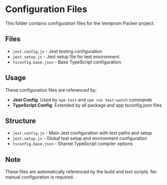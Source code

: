 # Configuration Files

This folder contains configuration files for the Ventprom Packer project.

## Files

- `jest.config.js` - Jest testing configuration
- `jest.setup.js` - Jest setup file for test environment
- `tsconfig.base.json` - Base TypeScript configuration

## Usage

These configuration files are referenced by:

- **Jest Config**: Used by `npm test` and `npm run test:watch` commands
- **TypeScript Config**: Extended by all package and app tsconfig.json files

## Structure

- `jest.config.js` - Main Jest configuration with test paths and setup
- `jest.setup.js` - Global test setup and environment configuration
- `tsconfig.base.json` - Shared TypeScript compiler options

## Note

These files are automatically referenced by the build and test scripts. No manual configuration is required.




